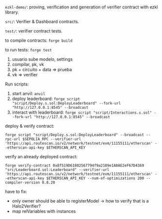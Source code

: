 `ezkl-demo/`: proving, verification and generation of verifier contract with ezkl library.

`src/`: Verifier & Dashboard contracts.

`test/`: verifier contract tests.

to compile contracts: `forge build`

to run tests: `forge test`

1. usuario sube modelo, settings
2. compilar, pk, vk
3. pk + circuito + data => prueba
4. vk => verifier

Run scripts:

1. start anvil: `anvil`
2. deploy leaderboard: `forge script "script/Deploy.s.sol:DeployLeaderboard" --fork-url "http://127.0.0.1:8545" --broadcast`
3. interact with leaderboard: `forge script "script/Interactions.s.sol" --fork-url "http://127.0.0.1:8545" --broadcast`

deploy & verify contract:

```
forge script "script/Deploy.s.sol:DeployLeaderboard" --broadcast --rpc-url $SEPOLIA_RPC --verifier-url 'https://api.routescan.io/v2/network/testnet/evm/11155111/etherscan' --etherscan-api-key $ETHERSCAN_API_KEY
```

verify an already deployed contract:

```
forge verify-contract 0x8f519D61802567794f9a2109e1A8AE2eF67D4369 "src/Leaderboard.sol:Leaderboard" --verifier-url 'https://api.routescan.io/v2/network/testnet/evm/11155111/etherscan' --etherscan-api-key $ETHERSCAN_API_KEY --num-of-optimizations 200 --compiler-version 0.8.20
```

have to fix:

- only owner should be able to registerModel -> how to verify that is a Halo2Verifier?
- map relVariables with instances
